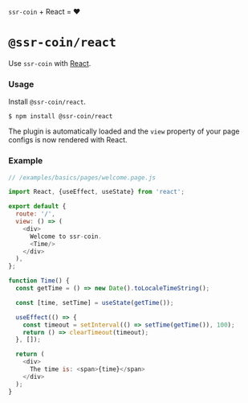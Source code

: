 <!---






    WARNING, READ THIS.
    This is a computed file. Do not edit.
    Instead, edit `/plugins/react/readme.template.md` and run `npm run docs` (or `yarn docs`).












    WARNING, READ THIS.
    This is a computed file. Do not edit.
    Instead, edit `/plugins/react/readme.template.md` and run `npm run docs` (or `yarn docs`).












    WARNING, READ THIS.
    This is a computed file. Do not edit.
    Instead, edit `/plugins/react/readme.template.md` and run `npm run docs` (or `yarn docs`).












    WARNING, READ THIS.
    This is a computed file. Do not edit.
    Instead, edit `/plugins/react/readme.template.md` and run `npm run docs` (or `yarn docs`).












    WARNING, READ THIS.
    This is a computed file. Do not edit.
    Instead, edit `/plugins/react/readme.template.md` and run `npm run docs` (or `yarn docs`).






-->

`ssr-coin` + React = :heart:

# `@ssr-coin/react`

Use `ssr-coin` with [React](https://github.com/facebook/react).

### Usage

Install `@ssr-coin/react`.

~~~shell
$ npm install @ssr-coin/react
~~~

The plugin is automatically loaded and
the `view` property of your page configs is now rendered with React.

### Example

~~~js
// /examples/basics/pages/welcome.page.js

import React, {useEffect, useState} from 'react';

export default {
  route: '/',
  view: () => (
    <div>
      Welcome to ssr-coin.
      <Time/>
    </div>
  ),
};

function Time() {
  const getTime = () => new Date().toLocaleTimeString();

  const [time, setTime] = useState(getTime());

  useEffect(() => {
    const timeout = setInterval(() => setTime(getTime()), 100);
    return () => clearTimeout(timeout);
  }, []);

  return (
    <div>
      The time is: <span>{time}</span>
    </div>
  );
}
~~~

<!---






    WARNING, READ THIS.
    This is a computed file. Do not edit.
    Instead, edit `/plugins/react/readme.template.md` and run `npm run docs` (or `yarn docs`).












    WARNING, READ THIS.
    This is a computed file. Do not edit.
    Instead, edit `/plugins/react/readme.template.md` and run `npm run docs` (or `yarn docs`).












    WARNING, READ THIS.
    This is a computed file. Do not edit.
    Instead, edit `/plugins/react/readme.template.md` and run `npm run docs` (or `yarn docs`).












    WARNING, READ THIS.
    This is a computed file. Do not edit.
    Instead, edit `/plugins/react/readme.template.md` and run `npm run docs` (or `yarn docs`).












    WARNING, READ THIS.
    This is a computed file. Do not edit.
    Instead, edit `/plugins/react/readme.template.md` and run `npm run docs` (or `yarn docs`).






-->
